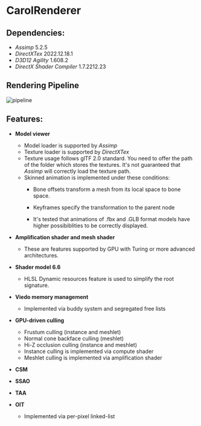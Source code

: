# CarolRenderer

## Dependencies:

- *Assimp* 5.2.5
- *DirectXTex* 2022.12.18.1
- *D3D12 Agility* 1.608.2
- *DirectX Shader Compiler* 1.7.2212.23

## Rendering Pipeline

![pipeline](https://i.lensdump.com/i/T7S1XF.png)

## Features:

- **Model viewer**
  - Model loader is supported by *Assimp*
  - Texture loader is supported by *DirectXTex*
  - Texture usage follows glTF 2.0 standard. You need to offer the path of the folder which stores the textures. It's not guaranteed that *Assimp* will correctly load the texture path. 
  - Skinned animation is implemented under these conditions:
    - Bone offsets transform a mesh from its local space to bone space.
    - Keyframes specify the transformation to the parent node

    - It's tested that animations of .fbx and .GLB format models have higher possibiblities to be correctly displayed.

- **Amplification shader and mesh shader**
  - These are features supported by GPU with Turing or more advanced architectures.

- **Shader model 6.6**
  - HLSL Dynamic resources feature is used to simplify the root signature.
  
- **Viedo memory management**
  - Implemented via buddy system and segregated free lists
  
- **GPU-driven culling**
   - Frustum culling (instance and meshlet)
   - Normal cone backface culling (meshlet)
   - Hi-Z occlusion culling (instance and meshlet)
   - Instance culling is implemented via compute shader
   - Meshlet culling is implemented via amplification shader
- **CSM**
- **SSAO**
- **TAA**
- **OIT**
   - Implemented via per-pixel linked-list
